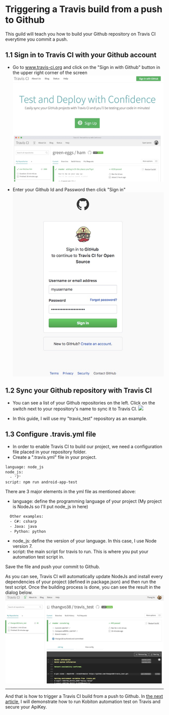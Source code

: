 # Triggering a Travis build from a push to Github
This guild will teach you how to build your Github repository on Travis CI everytime you commit a push.

## 1.1 Sign in to Travis CI with your Github account
- Go to www.travis-ci.org and click on the "Sign in with Github" button in the upper right corner of the screen
![](assets/1_travis_signin.jpg)

- Enter your Github Id and Password then click "Sign in"
![](assets/1_travis_signin_github.jpg)

## 1.2 Sync your Github repository with Travis CI
- You can see a list of your Github repositories on the left. Click on the switch next to your repository's name to sync it to Travis CI.
![](assets/1_travis_repos)

- In this guide, I will use my "travis_test" repository as an example.

## 1.3 Configure .travis.yml file
- In order to enable Travis CI to build our project, we need a configuration file placed in your repository folder.
- Create a ".travis.yml" file in your project.

~~~
language: node_js
node_js:
  - '7'
script: npm run android-app-test
~~~

There are 3 major elements in the yml file as mentioned above:
- language: define the programming language of your project (My project is NodeJs so I'll put node_js in here)
~~~
  Other examples:
  - C#: csharp
  - Java: java
  - Python: python
~~~
- node_js: define the version of your language. In this case, I use Node version 7.
- script: the main script for travis to run. This is where you put your automation test script in.

Save the file and push your commit to Github.

As you can see, Travis CI will automatically update NodeJs and install every dependencies of your project (defined in package.json) and then run the test script.
Once the building process is done, you can see the result in the dialog below.
![](assets/1_travis_build.jpg)

------
And that is how to trigger a Travis CI build from a push to Github.
In [the next article](2-run-kobiton-test.md), I will demonstrate how to run Kobiton automation test on Travis and secure your ApiKey.

